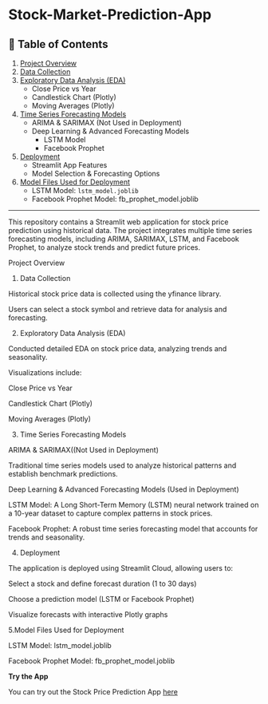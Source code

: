 # Stock-Market-Prediction-App
## 📑 Table of Contents

1. [Project Overview](#project-overview)  
2. [Data Collection](#data-collection)  
3. [Exploratory Data Analysis (EDA)](#exploratory-data-analysis-eda)  
   - Close Price vs Year  
   - Candlestick Chart (Plotly)  
   - Moving Averages (Plotly)  
4. [Time Series Forecasting Models](#time-series-forecasting-models)  
   - ARIMA & SARIMAX (Not Used in Deployment)  
   - Deep Learning & Advanced Forecasting Models  
     - LSTM Model  
     - Facebook Prophet  
5. [Deployment](#deployment)  
   - Streamlit App Features  
   - Model Selection & Forecasting Options  
6. [Model Files Used for Deployment](#model-files-used-for-deployment)  
   - LSTM Model: `lstm_model.joblib`  
   - Facebook Prophet Model: fb_prophet_model.joblib

---

This repository contains a Streamlit web application for stock price prediction using historical data. The project integrates multiple time series forecasting models, including ARIMA, SARIMAX, LSTM, and Facebook Prophet, to analyze stock trends and predict future prices.

Project Overview

1. Data Collection

Historical stock price data is collected using the yfinance library.

Users can select a stock symbol and retrieve data for analysis and forecasting.

2. Exploratory Data Analysis (EDA)

Conducted detailed EDA on stock price data, analyzing trends and seasonality.

Visualizations include:

Close Price vs Year

Candlestick Chart (Plotly)

Moving Averages (Plotly)

3. Time Series Forecasting Models

ARIMA & SARIMAX((Not Used in Deployment)

Traditional time series models used to analyze historical patterns and establish benchmark predictions.

Deep Learning & Advanced Forecasting Models (Used in Deployment)

LSTM Model: A Long Short-Term Memory (LSTM) neural network trained on a 10-year dataset to capture complex patterns in stock prices.

Facebook Prophet: A robust time series forecasting model that accounts for trends and seasonality.

4. Deployment

The application is deployed using Streamlit Cloud, allowing users to:

Select a stock and define forecast duration (1 to 30 days)

Choose a prediction model (LSTM or Facebook Prophet)

Visualize forecasts with interactive Plotly graphs

  5.Model Files Used for Deployment

LSTM Model: lstm_model.joblib

Facebook Prophet Model: fb_prophet_model.joblib






****Try the App****

You can try out the Stock Price Prediction App [here](https://hnp-stock-market-prediction-app.streamlit.app/)

